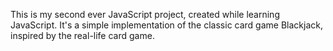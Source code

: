 This is my second ever JavaScript project, created while learning JavaScript. It's a simple implementation of the classic card game Blackjack, inspired by the real-life card game.
